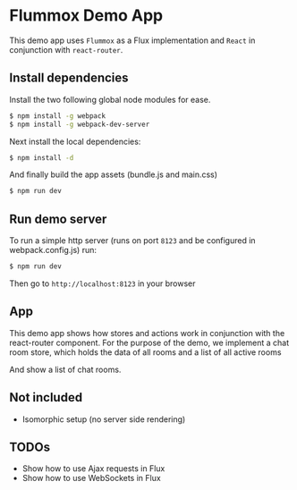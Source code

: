 # Flummox Demo App

This demo app uses `Flummox` as a Flux implementation and `React` in conjunction with `react-router`.


## Install dependencies

Install the two following global node modules for ease.

```bash
$ npm install -g webpack
$ npm install -g webpack-dev-server
```

Next install the local dependencies:
```bash
$ npm install -d
```

And finally build the app assets (bundle.js and main.css) 

```bash
$ npm run dev
```



## Run demo server

To run a simple http server (runs on port `8123` and be configured in webpack.config.js) 
run: 

```bash
$ npm run dev
```

Then go to `http://localhost:8123` in your browser


## App

This demo app shows how stores and actions work in conjunction with the react-router component. For the
purpose of the demo, we implement a chat room store,  which holds the data of all rooms and a list of
all active rooms


 And show a list of chat rooms.



## Not included
* Isomorphic setup (no server side rendering)

## TODOs

* Show how to use Ajax requests in Flux
* Show how to use WebSockets in Flux